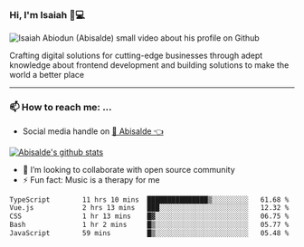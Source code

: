 ### Hi, I'm Isaiah 🌻💻

<img src="https://res.cloudinary.com/abisalde/image/upload/c_scale,h_311,w_816/v1616039512/Abisalde_github.gif" alt="Isaiah Abiodun (Abisalde) small video about his profile on Github">

Crafting digital solutions for cutting-edge businesses through adept knowledge about frontend development and building solutions to make the world a better place
<hr>

### 📫 How to reach me: ...
- Social media handle on <a href="https://twitter.com/abisalde">🔔  Abisalde   👈</a>


[![Abisalde's github stats](https://github-readme-stats.vercel.app/api?username=abisalde)](https://github.com/abisalde/github-readme-stats)

- 👯 I’m looking to collaborate with open source community
- ⚡ Fun fact: Music is a therapy for me


<!--
**abisalde/Abisalde** is a ✨ _special_ ✨ repository because its `README.md` (this file) appears on your GitHub profile.

Here are some ideas to get you started:


- 👯 I’m looking to collaborate with open source community
- 🤔 I’m looking for help with ...
- 💬 Ask me about ...
- 📫 How to reach me: ...
- 😄 Pronouns: ...
- ⚡ Fun fact: ...
-->

<!--START_SECTION:waka-->

```txt
TypeScript        11 hrs 10 mins  ███████████████▒░░░░░░░░░   61.68 %
Vue.js            2 hrs 13 mins   ███░░░░░░░░░░░░░░░░░░░░░░   12.32 %
CSS               1 hr 13 mins    █▓░░░░░░░░░░░░░░░░░░░░░░░   06.75 %
Bash              1 hr 2 mins     █▒░░░░░░░░░░░░░░░░░░░░░░░   05.77 %
JavaScript        59 mins         █▒░░░░░░░░░░░░░░░░░░░░░░░   05.48 %
```

<!--END_SECTION:waka-->

